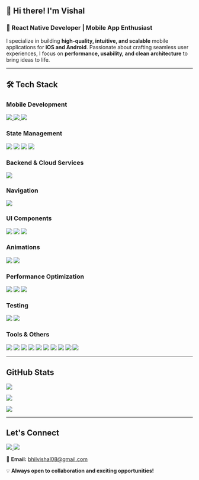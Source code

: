 ## 👋 Hi there! I'm Vishal  

### 🚀 React Native Developer | Mobile App Enthusiast  

I specialize in building **high-quality, intuitive, and scalable** mobile applications for **iOS and Android**. Passionate about crafting seamless user experiences, I focus on **performance, usability, and clean architecture** to bring ideas to life.  

---

## 🛠 Tech Stack  

### Mobile Development  
<p align="left">
  <a href="https://reactnative.dev/" target="_blank" rel="noreferrer">
    <img src="https://img.shields.io/badge/React%20Native-20232A?style=for-the-badge&logo=react&logoColor=61DAFB" />
  </a>
  <a href="https://flutter.dev/" target="_blank" rel="noreferrer">
    <img src="https://img.shields.io/badge/Flutter-02569B?style=for-the-badge&logo=flutter&logoColor=white" />
  </a>
  <a href="https://developer.android.com/" target="_blank" rel="noreferrer">
    <img src="https://img.shields.io/badge/Android-3DDC84?style=for-the-badge&logo=android&logoColor=white" />
  </a>
</p>

### State Management  
<p align="left">
  <img src="https://img.shields.io/badge/Redux-764ABC?style=for-the-badge&logo=redux&logoColor=white" />
  <img src="https://img.shields.io/badge/React%20Query-FF4154?style=for-the-badge&logo=react-query&logoColor=white" />
  <img src="https://img.shields.io/badge/Recoil-3578E5?style=for-the-badge&logo=recoil&logoColor=white" />
  <img src="https://img.shields.io/badge/React%20Context-61DAFB?style=for-the-badge&logo=react&logoColor=black" />
</p>

###  Backend & Cloud Services  
<p align="left">
  <img src="https://img.shields.io/badge/Firebase-FFCA28?style=for-the-badge&logo=firebase&logoColor=black" />
</p>

### Navigation  
<p align="left">
  <img src="https://img.shields.io/badge/React%20Navigation-61DAFB?style=for-the-badge&logo=react&logoColor=black" />
</p>

### UI Components
<p align="left">
  <img src="https://img.shields.io/badge/NativeBase-563D7C?style=for-the-badge&logo=nativebase&logoColor=white" />
  <img src="https://img.shields.io/badge/React%20Native%20Paper-61DAFB?style=for-the-badge&logo=react&logoColor=black" />
  <img src="https://img.shields.io/badge/Custom%20Components-FFA500?style=for-the-badge&logo=react&logoColor=white" />
</p>

### Animations  
<p align="left">
  <img src="https://img.shields.io/badge/Reanimated-FF6F00?style=for-the-badge&logo=react&logoColor=white" />
  <img src="https://img.shields.io/badge/Lottie-0095D5?style=for-the-badge&logo=lottie&logoColor=white" />
</p>

### Performance Optimization  
<p align="left">
  <img src="https://img.shields.io/badge/Memoization-4CAF50?style=for-the-badge&logo=cachet&logoColor=white" />
  <img src="https://img.shields.io/badge/Lazy%20Loading-2196F3?style=for-the-badge&logo=webpack&logoColor=white" />
  <img src="https://img.shields.io/badge/Code%20Splitting-9C27B0?style=for-the-badge&logo=webpack&logoColor=white" />
</p>

### Testing  
<p align="left">
  <img src="https://img.shields.io/badge/Jest-C21325?style=for-the-badge&logo=jest&logoColor=white" />
  <img src="https://img.shields.io/badge/React%20Native%20Testing%20Library-61DAFB?style=for-the-badge&logo=react&logoColor=black" />
</p>

### Tools & Others  
<p align="left">
  <img src="https://img.shields.io/badge/Git-F05032?style=for-the-badge&logo=git&logoColor=white" />
  <img src="https://img.shields.io/badge/GitHub-181717?style=for-the-badge&logo=github&logoColor=white" />
  <img src="https://img.shields.io/badge/REST%20APIs-02569B?style=for-the-badge&logo=rest&logoColor=white" />
  <img src="https://img.shields.io/badge/WebSockets-008CC1?style=for-the-badge&logo=socket.io&logoColor=white" />
  <img src="https://img.shields.io/badge/GraphQL-E10098?style=for-the-badge&logo=graphql&logoColor=white" />
  <img src="https://img.shields.io/badge/Payment%20Gateway-0070BA?style=for-the-badge&logo=paypal&logoColor=white" />
  <img src="https://img.shields.io/badge/Social%20Media%20Login-FF4500?style=for-the-badge&logo=google&logoColor=white" />
  <img src="https://img.shields.io/badge/Google%20API-4285F4?style=for-the-badge&logo=google&logoColor=white" />
  <img src="https://img.shields.io/badge/SignalR-008CC1?style=for-the-badge&logo=azure&logoColor=white" />
  <img src="https://img.shields.io/badge/Expo-000020?style=for-the-badge&logo=expo&logoColor=white" />
</p>

---

## GitHub Stats  
<p align="left">
  <img src="https://github-readme-stats.vercel.app/api/top-langs/?username=vishal-bhil&layout=compact&theme=radical" />
</p>
<p align="left">
  <a href="https://git.io/streak-stats">
    <img src="https://github-readme-streak-stats.herokuapp.com?user=vishal-bhil&theme=radical" />
  </a>
</p>
<p align="left">
  <img src="https://github-readme-stats.vercel.app/api?username=vishal-bhil&show_icons=true&theme=radical" />
</p>

---

## Let's Connect  
<p align="left">
  <a href="https://linkedin.com/in/vishal-bhil">
    <img src="https://img.shields.io/badge/LinkedIn-%230077B5.svg?style=for-the-badge&logo=linkedin&logoColor=white" />
  </a>
  <a href="https://github.com/vishal-bhil">
    <img src="https://img.shields.io/badge/GitHub-%23181717.svg?style=for-the-badge&logo=github&logoColor=white" />
  </a>
</p>

📧 **Email:** bhilvishal08@gmail.com  

💡 **Always open to collaboration and exciting opportunities!**  
